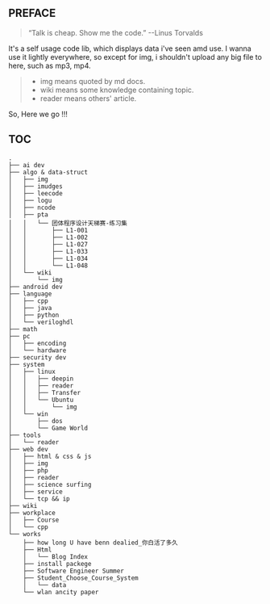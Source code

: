 ## PREFACE
> “Talk is cheap. Show me the code.”   --Linus Torvalds

It's a self usage code lib, which displays data i've seen amd use. I wanna use it lightly everywhere, so except for img,  i shouldn't upload any big file to here, such as mp3, mp4.

> + img means quoted by md docs.
> + wiki means some knowledge containing topic.
> + reader means others' article. 

So, Here we go !!!

## TOC

```
.
├── ai dev
├── algo & data-struct
│   ├── img
│   ├── imudges
│   ├── leecode
│   ├── logu
│   ├── ncode
│   ├── pta
│   │   └── 团体程序设计天梯赛-练习集
│   │       ├── L1-001
│   │       ├── L1-002
│   │       ├── L1-027
│   │       ├── L1-033
│   │       ├── L1-034
│   │       └── L1-048
│   └── wiki
│       └── img
├── android dev
├── language
│   ├── cpp
│   ├── java
│   ├── python
│   └── veriloghdl
├── math
├── pc
│   ├── encoding
│   └── hardware
├── security dev
├── system
│   ├── linux
│   │   ├── deepin
│   │   ├── reader
│   │   ├── Transfer
│   │   └── Ubuntu
│   │       └── img
│   └── win
│       ├── dos
│       └── Game World
├── tools
│   └── reader
├── web dev
│   ├── html & css & js
│   ├── img
│   ├── php
│   ├── reader
│   ├── science surfing
│   ├── service
│   └── tcp && ip
├── wiki
├── workplace
│   ├── Course
│   └── cpp
└── works
    ├── how long U have benn dealied_你白活了多久
    ├── Html
    │   └── Blog Index
    ├── install packege
    ├── Software Engineer Summer
    ├── Student_Choose_Course_System
    │   └── data
    └── wlan ancity paper
```
